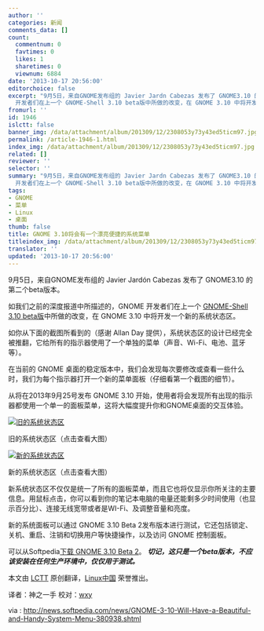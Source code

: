 ```yaml
---
author: ''
categories: 新闻
comments_data: []
count:
  commentnum: 0
  favtimes: 0
  likes: 1
  sharetimes: 0
  viewnum: 6884
date: '2013-10-17 20:56:00'
editorchoice: false
excerpt: "9月5日，来自GNOME发布组的 Javier Jardn Cabezas 发布了 GNOME3.10 的第二个beta版本。\r\n如我们之前的深度报道中所描述的，GNOME
  开发者们在上一个 GNOME-Shell 3.10 beta版中所做的改变，在 GNOME 3.10 中将开发一  ..."
fromurl: ''
id: 1946
islctt: false
banner_img: /data/attachment/album/201309/12/2308053y73y43ed5ticm97.jpg
permalink: /article-1946-1.html
index_img: /data/attachment/album/201309/12/2308053y73y43ed5ticm97.jpg
related: []
reviewer: ''
selector: ''
summary: "9月5日，来自GNOME发布组的 Javier Jardn Cabezas 发布了 GNOME3.10 的第二个beta版本。\r\n如我们之前的深度报道中所描述的，GNOME
  开发者们在上一个 GNOME-Shell 3.10 beta版中所做的改变，在 GNOME 3.10 中将开发一  ..."
tags:
- GNOME
- 菜单
- Linux
- 桌面
thumb: false
title: GNOME 3.10将会有一个漂亮便捷的系统菜单
titleindex_img: /data/attachment/album/201309/12/2308053y73y43ed5ticm97.jpg
translator: ''
updated: '2013-10-17 20:56:00'
---
```


9月5日，来自GNOME发布组的 Javier Jardón Cabezas 发布了 GNOME3.10 的第二个beta版本。


如我们之前的深度报道中所描述的，GNOME 开发者们在上一个 [GNOME-Shell 3.10 beta版](http://news.softpedia.com/news/GNOME-Shell-3-10-Beta-2-Implements-New-System-Status-Area-380916.shtml)中所做的改变，在 GNOME 3.10 中将开发一个新的系统状态区。


如你从下面的截图所看到的（感谢 Allan Day 提供），系统状态区的设计已经完全被推翻，它给所有的指示器使用了一个单独的菜单（声音、Wi-Fi、电池、蓝牙等）。


在当前的 GNOME 桌面的稳定版本中，我们会发现每次要修改或查看一些什么时，我们为每个指示器打开一个新的菜单面板（仔细看第一个截图的细节）。


从将在2013年9月25号发布 GNOME 3.10 开始，使用者将会发现所有出现的指示器都使用一个单一的面板菜单，这将大幅度提升你和GNOME桌面的交互体验。


[![旧的系统状态区](/data/attachment/album/201309/12/2308053y73y43ed5ticm97.jpg)](https://img.linux.net.cn/data/attachment/album/201309/12/2308053y73y43ed5ticm97.jpg)


旧的系统状态区（点击查看大图）


[![新的系统状态区](/data/attachment/album/201309/12/230829cevaoagllmoppqmg.jpg)](https://img.linux.net.cn/data/attachment/album/201309/12/230829cevaoagllmoppqmg.jpg)


新的系统状态区（点击查看大图）


新系统状态区不仅仅是统一了所有的面板菜单，而且它也将仅显示你所关注的主要信息。用鼠标点击，你可以看到你的笔记本电脑的电量还能剩多少时间使用（也显示百分比）、连接无线宽带或者是WI-Fi、及调整音量和亮度。


新的系统面板可以通过 GNOME 3.10 Beta 2发布版本进行测试，它还包括锁定、关机、重启、注销和切换用户等快捷操作，以及访问 GNOME 控制面板。


可以从Softpedia[下载 GNOME 3.10 Beta 2](http://linux.softpedia.com/get/Desktop-Environment/Gnome/GNOME-3603.shtml)。 ***切记，这只是一个beta版本，不应该安装在任何生产环境中，仅仅用于测试。***


 


本文由 [LCTT](https://github.com/LCTT/TranslateProject) 原创翻译，[Linux中国](http://linux.cn/portal.php) 荣誉推出。


译者：神之一手 校对：[wxy](space/3/)


via : <http://news.softpedia.com/news/GNOME-3-10-Will-Have-a-Beautiful-and-Handy-System-Menu-380938.shtml>